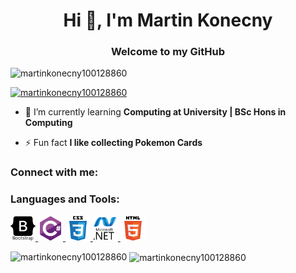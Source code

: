 <h1 align="center">Hi 👋, I'm Martin Konecny</h1>
<h3 align="center">Welcome to my GitHub</h3>

<p align="left"> <img src="https://komarev.com/ghpvc/?username=martinkonecny100128860&label=Profile%20views&color=0e75b6&style=flat" alt="martinkonecny100128860" /> </p>

<p align="left"> <a href="https://github.com/ryo-ma/github-profile-trophy"><img src="https://github-profile-trophy.vercel.app/?username=martinkonecny100128860" alt="martinkonecny100128860" /></a> </p>

- 🌱 I’m currently learning **Computing at University | BSc Hons in Computing**

- ⚡ Fun fact **I like collecting Pokemon Cards**

<h3 align="left">Connect with me:</h3>
<p align="left">
</p>

<h3 align="left">Languages and Tools:</h3>
<p align="left"> <a href="https://getbootstrap.com" target="_blank" rel="noreferrer"> <img src="https://raw.githubusercontent.com/devicons/devicon/master/icons/bootstrap/bootstrap-plain-wordmark.svg" alt="bootstrap" width="40" height="40"/> </a> <a href="https://www.w3schools.com/cs/" target="_blank" rel="noreferrer"> <img src="https://raw.githubusercontent.com/devicons/devicon/master/icons/csharp/csharp-original.svg" alt="csharp" width="40" height="40"/> </a> <a href="https://www.w3schools.com/css/" target="_blank" rel="noreferrer"> <img src="https://raw.githubusercontent.com/devicons/devicon/master/icons/css3/css3-original-wordmark.svg" alt="css3" width="40" height="40"/> </a> <a href="https://dotnet.microsoft.com/" target="_blank" rel="noreferrer"> <img src="https://raw.githubusercontent.com/devicons/devicon/master/icons/dot-net/dot-net-original-wordmark.svg" alt="dotnet" width="40" height="40"/> </a> <a href="https://www.w3.org/html/" target="_blank" rel="noreferrer"> <img src="https://raw.githubusercontent.com/devicons/devicon/master/icons/html5/html5-original-wordmark.svg" alt="html5" width="40" height="40"/> </a> </p>

<p><img align="left" src="https://github-readme-stats.vercel.app/api/top-langs?username=martinkonecny100128860&show_icons=true&locale=en&layout=compact" alt="martinkonecny100128860" /></p>

<p>&nbsp;<img align="center" src="https://github-readme-stats.vercel.app/api?username=martinkonecny100128860&show_icons=true&locale=en" alt="martinkonecny100128860" /></p>
